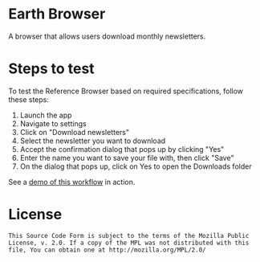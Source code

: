 #  Earth Browser

A browser that allows users download monthly newsletters.

# Steps to test

To test the Reference Browser based on required specifications, follow these steps:

1) Launch the app
2) Navigate to settings
3) Click on "Download newsletters"
4) Select the newsletter you want to download
5) Accept the confirmation dialog that pops up by clicking "Yes"
6) Enter the name you want to save your file with, then click "Save"
7) On the dialog that pops up, click on Yes to open the Downloads folder


See a [demo of this workflow](https://www.youtube.com/watch?v=qZKlBzVvQGc) in action.


# License

    This Source Code Form is subject to the terms of the Mozilla Public
    License, v. 2.0. If a copy of the MPL was not distributed with this
    file, You can obtain one at http://mozilla.org/MPL/2.0/
